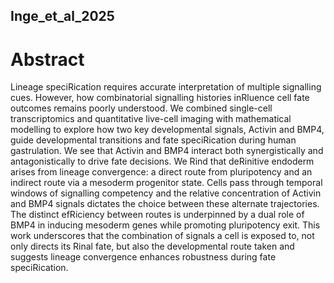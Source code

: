 ## Inge_et_al_2025

# Abstract

Lineage speciRication requires accurate interpretation of multiple signalling cues.
However, how combinatorial signalling histories inRluence cell fate outcomes remains
poorly understood. We combined single-cell transcriptomics and quantitative live-cell
imaging with mathematical modelling to explore how two key developmental signals,
Activin and BMP4, guide developmental transitions and fate speciRication during human
gastrulation. We see that Activin and BMP4 interact both synergistically and
antagonistically to drive fate decisions. We Rind that deRinitive endoderm arises from
lineage convergence: a direct route from pluripotency and an indirect route via a
mesoderm progenitor state. Cells pass through temporal windows of signalling
competency and the relative concentration of Activin and BMP4 signals dictates the
choice between these alternate trajectories. The distinct efRiciency between routes is
underpinned by a dual role of BMP4 in inducing mesoderm genes while promoting
pluripotency exit. This work underscores that the combination of signals a cell is exposed
to, not only directs its Rinal fate, but also the developmental route taken and suggests
lineage convergence enhances robustness during fate speciRication.
